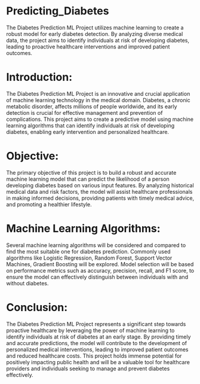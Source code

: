 # Predicting_Diabetes
The Diabetes Prediction ML Project utilizes machine learning to create a robust model for early diabetes detection. By analyzing diverse medical data, the project aims to identify individuals at risk of developing diabetes, leading to proactive healthcare interventions and improved patient outcomes.

# Introduction:
The Diabetes Prediction ML Project is an innovative and crucial application of machine learning technology in the medical domain. Diabetes, a chronic metabolic disorder, affects millions of people worldwide, and its early detection is crucial for effective management and prevention of complications. This project aims to create a predictive model using machine learning algorithms that can identify individuals at risk of developing diabetes, enabling early intervention and personalized healthcare.

# Objective:
The primary objective of this project is to build a robust and accurate machine learning model that can predict the likelihood of a person developing diabetes based on various input features. By analyzing historical medical data and risk factors, the model will assist healthcare professionals in making informed decisions, providing patients with timely medical advice, and promoting a healthier lifestyle.

# Machine Learning Algorithms:
Several machine learning algorithms will be considered and compared to find the most suitable one for diabetes prediction. Commonly used algorithms like Logistic Regression, Random Forest, Support Vector Machines, Gradient Boosting will be explored. Model selection will be based on performance metrics such as accuracy, precision, recall, and F1 score, to ensure the model can effectively distinguish between individuals with and without diabetes.

# Conclusion:
The Diabetes Prediction ML Project represents a significant step towards proactive healthcare by leveraging the power of machine learning to identify individuals at risk of diabetes at an early stage. By providing timely and accurate predictions, the model will contribute to the development of personalized medical interventions, leading to improved patient outcomes and reduced healthcare costs. This project holds immense potential for positively impacting public health and will be a valuable tool for healthcare providers and individuals seeking to manage and prevent diabetes effectively.
